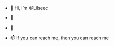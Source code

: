 - 👋 Hi, I’m @Lilseec
- 👀
- 🌱

- 📫 If you can reach me, then you can reach me

<!---
Lilseec/Lilseec is a ✨ special ✨ repository because its `README.md` (this file) appears on your GitHub profile.
You can click the Preview link to take a look at your changes.
--->
